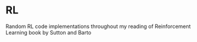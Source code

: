 # RL
Random RL code implementations throughout my reading of Reinforcement Learning book by Sutton and Barto
